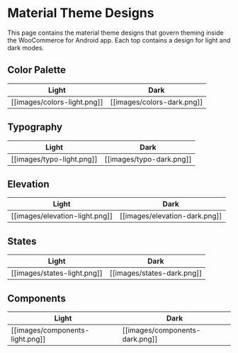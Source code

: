 # Material Theme Designs
This page contains the material theme designs that govern theming inside the WooCommerce for Android app. Each top contains a design for light and dark modes.

<a name="design-colors">

## Color Palette

| Light | Dark  |
| -- | -- |
| [[images/colors-light.png]] | [[images/colors-dark.png]] |

<a name="design-typography">

## Typography

| Light | Dark  |
| -- | -- |
| [[images/typo-light.png]] | [[images/typo-dark.png]] |

<a name="design-elevation">

## Elevation

| Light | Dark  |
| -- | -- |
| [[images/elevation-light.png]] | [[images/elevation-dark.png]] |

<a name="design-states">

## States

| Light | Dark  |
| -- | -- |
| [[images/states-light.png]] | [[images/states-dark.png]] |

<a name="design-components">

## Components

| Light | Dark  |
| -- | -- |
| [[images/components-light.png]] | [[images/components-dark.png]] |
